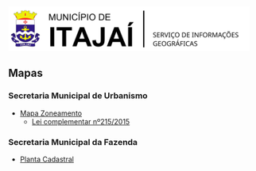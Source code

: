 <img  src="assets/images/BRASAO_TITULO.svg"  alt="Brasão Itajaí-SC"  title="Itajaí-SC"  height="90" />

Mapas
-----

### Secretaria Municipal de Urbanismo
  - [Mapa Zoneamento](https://geoitajai.github.io/geo/plantacadastralconsultaprevia.html)
    - [Lei complementar nº215/2015](http://leismunicipa.is/pfdkq)
    
### Secretaria Municipal da Fazenda
  - [Planta Cadastral](https://plantacadastral.itajai.sc.gov.br/)
